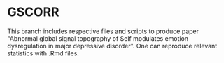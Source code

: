 # GSCORR
This branch includes respective files and scripts to produce paper 
"Abnormal global signal topography of Self modulates emotion dysregulation in major depressive disorder". One can reproduce relevant statistics with .Rmd files. 
